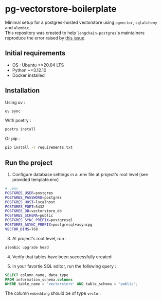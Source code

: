 # pg-vectorstore-boilerplate
Minimal setup for a postgres-hosted vectorstore using `pgvector`, `sqlalchemy` and `alembic`.  
This repository was created to help `langchain-postgres`'s maintainers reproduce the error raised by [this issue](https://github.com/langchain-ai/langchain-postgres/issues/241).

## Initial requirements
  - OS : Ubuntu >=20.04 LTS
  - Python ~=3.12.10
  - Docker installed

## Installation

Using uv :
```bash
uv sync
```

With poetry :
```bash
poetry install
```
Or pip :
```bash
pip install -r requirements.txt
```

## Run the project

1. Configure database settings in a .env file at project's root level (see provided template.env)
```bash
# .env
POSTGRES_USER=postgres
POSTGRES_PASSWORD=postgres
POSTGRES_HOST=localhost
POSTGRES_PORT=5432
POSTGRES_DB=vectorstore_db
POSTGRES_SCHEMA=public
POSTGRES_SYNC_PREFIX=postgresql
POSTGRES_ASYNC_PREFIX=postgresql+asyncpg
VECTOR_DIMS=768
```

3. At project's root level, run :
```bash
alembic upgrade head
```

4.  Verify that tables have been successfully created

5. In your favortie SQL editor, run the following query :
```sql
SELECT column_name, data_type 
FROM information_schema.columns 
WHERE table_name = 'vectorstore' AND table_schema = 'public';
```
The column `embedding` should be of type `vector`.

